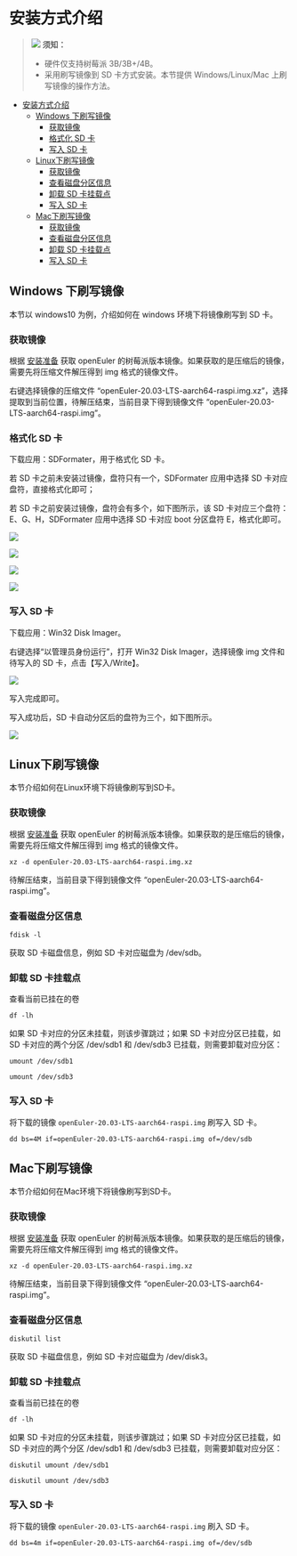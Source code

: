 # 安装方式介绍

>![](public_sys-resources/icon-notice.gif) **须知：**   
>-   硬件仅支持树莓派 3B/3B+/4B。  
>-   采用刷写镜像到 SD 卡方式安装。本节提供 Windows/Linux/Mac 上刷写镜像的操作方法。
<!-- TOC -->

- [安装方式介绍](#安装方式介绍)
    - [Windows 下刷写镜像](#windows-下刷写镜像)
        - [获取镜像](#获取镜像)
        - [格式化 SD 卡](#格式化-sd-卡)
        - [写入 SD 卡](#写入-sd-卡)
    - [Linux下刷写镜像](#linux下刷写镜像)
        - [获取镜像](#获取镜像-1)
        - [查看磁盘分区信息](#查看磁盘分区信息)
        - [卸载 SD 卡挂载点](#卸载-sd-卡挂载点)
        - [写入 SD 卡](#写入-sd-卡-1)
    - [Mac下刷写镜像](#mac下刷写镜像)
        - [获取镜像](#获取镜像-2)
        - [查看磁盘分区信息](#查看磁盘分区信息-1)
        - [卸载 SD 卡挂载点](#卸载-sd-卡挂载点-1)
        - [写入 SD 卡](#写入-sd-卡-2)

<!-- /TOC -->


## Windows 下刷写镜像

本节以 windows10 为例，介绍如何在 windows 环境下将镜像刷写到 SD 卡。

### 获取镜像

根据 [安装准备](#安装准备) 获取 openEuler 的树莓派版本镜像。如果获取的是压缩后的镜像，需要先将压缩文件解压得到 img 格式的镜像文件。

右键选择镜像的压缩文件 “openEuler-20.03-LTS-aarch64-raspi.img.xz”，选择提取到当前位置，待解压结束，当前目录下得到镜像文件 “openEuler-20.03-LTS-aarch64-raspi.img”。

### 格式化 SD 卡

下载应用：SDFormater，用于格式化 SD 卡。

若 SD 卡之前未安装过镜像，盘符只有一个，SDFormater 应用中选择 SD 卡对应盘符，直接格式化即可；

若 SD 卡之前安装过镜像，盘符会有多个，如下图所示，该 SD 卡对应三个盘符：E、G、H，SDFormater 应用中选择 SD 卡对应 boot 分区盘符 E，格式化即可。

![](figures/盘符.png)

![](figures/格式化前.png)

![](figures/格式化后.png)

![](figures/格式化后盘.png)

### 写入 SD 卡

下载应用：Win32 Disk Imager。

右键选择“以管理员身份运行”，打开 Win32 Disk Imager，选择镜像 img 文件和待写入的 SD 卡，点击【写入/Write】。

![](figures/写入SD.png)

写入完成即可。

写入成功后，SD 卡自动分区后的盘符为三个，如下图所示。

![](figures/盘符.png)

## Linux下刷写镜像

本节介绍如何在Linux环境下将镜像刷写到SD卡。

### 获取镜像

根据 [安装准备](#安装准备) 获取 openEuler 的树莓派版本镜像。如果获取的是压缩后的镜像，需要先将压缩文件解压得到 img 格式的镜像文件。

`xz -d openEuler-20.03-LTS-aarch64-raspi.img.xz`

待解压结束，当前目录下得到镜像文件 “openEuler-20.03-LTS-aarch64-raspi.img”。

### 查看磁盘分区信息

`fdisk -l`

获取 SD 卡磁盘信息，例如 SD 卡对应磁盘为 /dev/sdb。

### 卸载 SD 卡挂载点

查看当前已挂在的卷

`df -lh`

如果 SD 卡对应的分区未挂载，则该步骤跳过；如果 SD 卡对应分区已挂载，如 SD 卡对应的两个分区 /dev/sdb1 和 /dev/sdb3 已挂载，则需要卸载对应分区：

`umount /dev/sdb1`

`umount /dev/sdb3`

### 写入 SD 卡

将下载的镜像 `openEuler-20.03-LTS-aarch64-raspi.img` 刷写入 SD 卡。

`dd bs=4M if=openEuler-20.03-LTS-aarch64-raspi.img of=/dev/sdb` 

## Mac下刷写镜像

本节介绍如何在Mac环境下将镜像刷写到SD卡。

### 获取镜像

根据 [安装准备](#安装准备) 获取 openEuler 的树莓派版本镜像。如果获取的是压缩后的镜像，需要先将压缩文件解压得到 img 格式的镜像文件。

`xz -d openEuler-20.03-LTS-aarch64-raspi.img.xz`

待解压结束，当前目录下得到镜像文件 “openEuler-20.03-LTS-aarch64-raspi.img”。

### 查看磁盘分区信息

`diskutil list`

获取 SD 卡磁盘信息，例如 SD 卡对应磁盘为 /dev/disk3。

### 卸载 SD 卡挂载点

查看当前已挂在的卷

`df -lh`

如果 SD 卡对应的分区未挂载，则该步骤跳过；如果 SD 卡对应分区已挂载，如 SD 卡对应的两个分区 /dev/sdb1 和 /dev/sdb3 已挂载，则需要卸载对应分区：

`diskutil umount /dev/sdb1`

`diskutil umount /dev/sdb3`

### 写入 SD 卡

将下载的镜像 `openEuler-20.03-LTS-aarch64-raspi.img` 刷入 SD 卡。

`dd bs=4m if=openEuler-20.03-LTS-aarch64-raspi.img of=/dev/sdb`
